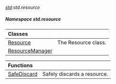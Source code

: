 _[std](../../modules/std/std-module.md):std.resource_
##### Namespace std.resource

| Classes | |
|:---|:---|
| [Resource](std-resource-resource.md) | The Resource class. |
| [ResourceManager](std-resource-resourcemanager.md) |  |

| Functions | |
|:---|:---|
| [SafeDiscard](std-resource-safediscard.md) | Safely discards a resource. |
